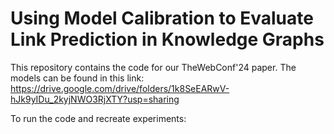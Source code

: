 # Using Model Calibration to Evaluate Link Prediction in Knowledge Graphs

This repository contains the code for our TheWebConf'24 paper. The models can be found in this link: https://drive.google.com/drive/folders/1k8SeEARwV-hJk9yIDu_2kyjNWO3RjXTY?usp=sharing

To run the code and recreate experiments:
